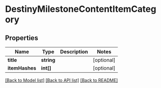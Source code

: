 # DestinyMilestoneContentItemCategory

## Properties
Name | Type | Description | Notes
------------ | ------------- | ------------- | -------------
**title** | **string** |  | [optional] 
**itemHashes** | **int[]** |  | [optional] 

[[Back to Model list]](../README.md#documentation-for-models) [[Back to API list]](../README.md#documentation-for-api-endpoints) [[Back to README]](../README.md)



